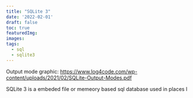 ```yaml
---
title: "SQLite 3"
date: '2022-02-01'
draft: false
toc: true
featuredImg:
images:
tags: 
  - sql
  - sqlite3
---
```



Output mode graphic: https://www.log4code.com/wp-content/uploads/2021/02/SQLite-Output-Modes.pdf

SQLite 3 is a embeded file or memeory based sql database used in places l
